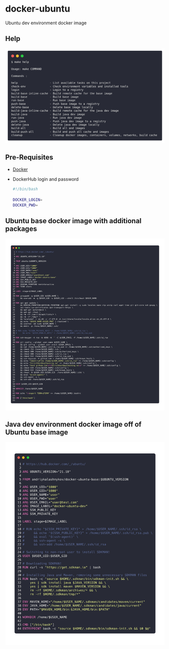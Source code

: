 # docker-ubuntu
Ubuntu dev environment docker image

## Help

![make-help](./images/carbon.png)


## Pre-Requisites

* [Docker](https://docs.docker.com/get-docker/)

* DockerHub login and password
  
    ```bash
    #!/bin/bash
    
    DOCKER_LOGIN= 
    DOCKER_PWD=
## Ubuntu base docker image with additional packages

![ubuntu-base](./images/ubuntu-base.png)

## Java dev environment docker image off of Ubuntu base image

![ubuntu-java](./images/ubuntu-java.png)